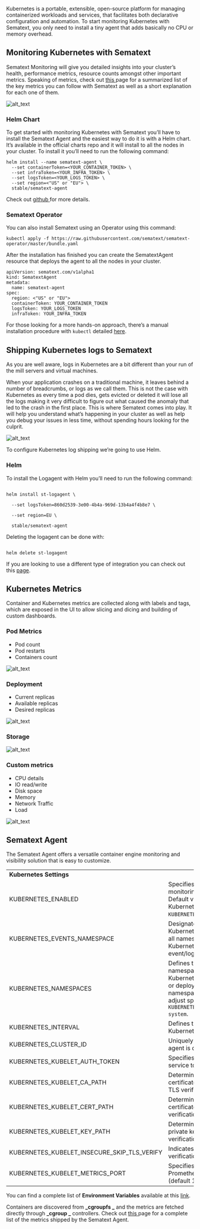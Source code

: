 Kubernetes is a portable, extensible, open-source platform for managing containerized workloads and services, that facilitates both declarative configuration and automation. To start monitoring Kubernetes with Sematext, you only need to install a tiny agent that adds basically no CPU or memory overhead.


## Monitoring Kubernetes with Sematext

Sematext Monitoring will give you detailed insights into your cluster’s health, performance metrics, resource counts amongst other important metrics. Speaking of metrics, check out [this ](https://sematext.com/docs/agents/sematext-agent/kubernetes/metrics/)page for a summarized list of the key metrics you can follow with Sematext as well as a short explanation for each one of them.




![alt_text](https://sematext.com/wp-content/uploads/2020/03/Kubernetes-Pod-Overview.png "Sematext Monitoring")



### Helm Chart

To get started with monitoring Kubernetes with Sematext you’ll have to install the Sematext Agent and the easiest way to do it is with a Helm chart. It’s available in the official charts repo and it will install to all the nodes in your cluster. To install it you’ll need to run the following command:




```
helm install --name sematext-agent \
  --set containerToken=<YOUR_CONTAINER_TOKEN> \
  --set infraToken=<YOUR_INFRA_TOKEN> \
  --set logsToken=<YOUR_LOGS_TOKEN> \
  --set region=<"US" or "EU"> \
  stable/sematext-agent
```



Check out [github ](https://github.com/helm/charts/blob/master/stable/sematext-agent/README.md)for more details.


### Sematext Operator

You can also install Sematext using an Operator using this command:




```
kubectl apply -f https://raw.githubusercontent.com/sematext/sematext-operator/master/bundle.yaml
```




After the installation has finished you can create the SematextAgent resource that deploys the agent to all the nodes in your cluster.




```
apiVersion: sematext.com/v1alpha1
kind: SematextAgent
metadata:
  name: sematext-agent
spec:
  region: <"US" or "EU">
  containerToken: YOUR_CONTAINER_TOKEN
  logsToken: YOUR_LOGS_TOKEN
  infraToken: YOUR_INFRA_TOKEN
```



For those looking for a more hands-on approach, there’s a manual installation procedure with `kubectl` detailed [here](https://sematext.com/docs/agents/sematext-agent/kubernetes/installation/#manual-installation).


## Shipping Kubernetes logs to Sematext

As you are well aware, logs in Kubernetes are a bit different than your run of the mill servers and virtual machines.

When your application crashes on a traditional machine, it leaves behind a number of breadcrumbs, or logs as we call them. This is not the case with Kubernetes as every time a pod dies, gets evicted or deleted it will lose all the logs making it very difficult to figure out what caused the anomaly that led to the crash in the first place. This is where Sematext comes into play. It will help you understand what’s happening in your cluster as well as help you debug your issues in less time, without spending hours looking for the culprit.





![alt_text](https://sematext.com/docs/images/logs/logsene-ui.png "Sematext Logs")


To configure Kubernetes log shipping we’re going to use Helm.


### Helm

To install the Logagent with Helm you’ll need to run the following command:

```

helm install st-logagent \

  --set logsToken=860d2539-3e00-4b4a-969d-13b4a4f4b8e7 \

  --set region=EU \

  stable/sematext-agent

```

Deleting the logagent can be done with:

```

helm delete st-logagent

```


If you are looking to use a different type of integration you can check out this [page](https://sematext.com/docs/logagent/installation-docker/#kubernetes-and-openshift).


## Kubernetes Metrics 

Container and Kubernetes metrics are collected along with labels and tags, which are exposed in the UI to allow slicing and dicing and building of custom dashboards.


### Pod Metrics



*   Pod count
*   Pod restarts
*   Containers count




![alt_text](https://sematext.com/wp-content/uploads/2020/04/image2.png "Sematext Kubernetes Metrics")



### Deployment



*   Current replicas
*   Available replicas
*   Desired replicas



![alt_text](https://sematext.com/wp-content/uploads/2020/04/image6.png "Sematext Kubernetes Metrics")



### Storage



![alt_text](https://sematext.com/wp-content/uploads/2020/04/image1.png "Sematext Kubernetes Metrics")



### Custom metrics



*   CPU details
*   IO read/write
*   Disk space
*   Memory 
*   Network Traffic
*   Load


![alt_text](https://sematext.com/wp-content/uploads/2020/04/image3.png "Sematext Kubernetes Metrics")



## Sematext Agent

The Sematext Agent offers a versatile container engine monitoring and visibility solution that is easy to customize. 


<table>
  <tr>
   <td><strong>Kubernetes Settings</strong>
   </td>
   <td>
   </td>
  </tr>
  <tr>
   <td>KUBERNETES_ENABLED
   </td>
   <td>Specifies if the Kubernetes monitoring functionality is active. Default value is <code>true</code>. To disable Kubernetes collector set <code>KUBERNETES_ENABLED=false</code>.
   </td>
  </tr>
  <tr>
   <td>KUBERNETES_EVENTS_NAMESPACE
   </td>
   <td>Designates a namespace for Kubernetes event watcher. By default all namespaces are watched for Kubernetes events and forwarded to event/log receivers.
   </td>
  </tr>
  <tr>
   <td>KUBERNETES_NAMESPACES
   </td>
   <td>Defines the comma separated list of namespaces that are queried for Kubernetes resources such as pods or deployments. By default all namespaces are fetched. You can adjust specific namespaces such as <code>KUBERNETES_NAMESPACES=default,kube-system</code>.
   </td>
  </tr>
  <tr>
   <td>KUBERNETES_INTERVAL
   </td>
   <td>Defines the collection interval for Kubernetes resources (default 10s)
   </td>
  </tr>
  <tr>
   <td>KUBERNETES_CLUSTER_ID
   </td>
   <td>Uniquely identifies the cluster where agent is deployed
   </td>
  </tr>
  <tr>
   <td>KUBERNETES_KUBELET_AUTH_TOKEN
   </td>
   <td>Specifies the path for account service token
   </td>
  </tr>
  <tr>
   <td>KUBERNETES_KUBELET_CA_PATH
   </td>
   <td>Determines the file path for the certificate authority utilized during TLS verification
   </td>
  </tr>
  <tr>
   <td>KUBERNETES_KUBELET_CERT_PATH
   </td>
   <td>Determines the file path for the certificate file utilized during TLS verification
   </td>
  </tr>
  <tr>
   <td>KUBERNETES_KUBELET_KEY_PATH
   </td>
   <td>Determines the file path for the private key utilized during TLS verification
   </td>
  </tr>
  <tr>
   <td>KUBERNETES_KUBELET_INSECURE_SKIP_TLS_VERIFY
   </td>
   <td>Indicates whether to skip TLS verification
   </td>
  </tr>
  <tr>
   <td>KUBERNETES_KUBELET_METRICS_PORT
   </td>
   <td>Specifies the port where kubelet Prometheus metrics are exposed (default 10250)
   </td>
  </tr>
</table>


You can find a complete list of **Environment Variables** available at this [link](https://sematext.com/docs/agents/sematext-agent/kubernetes/configuration/).

Containers are discovered from **_cgroupfs _** and the metrics are fetched directly through **_cgroup _** controllers. Check out [this ](https://sematext.com/docs/agents/sematext-agent/containers/metrics/)page for a complete list of the metrics shipped by the Sematext Agent.
